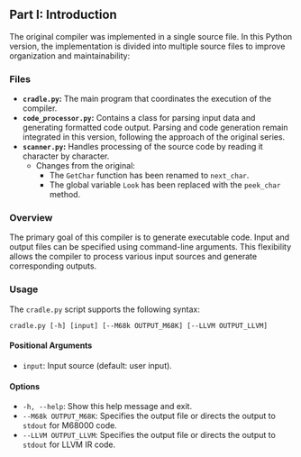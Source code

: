## Part I: Introduction

The original compiler was implemented in a single source file. In this Python version, the implementation is divided into multiple source files to improve organization and maintainability:

### Files

*   **`cradle.py`:** The main program that coordinates the execution of the compiler.
*   **`code_processor.py`:** Contains a class for parsing input data and generating formatted code output. Parsing and code generation remain integrated in this version, following the approach of the original series.
*   **`scanner.py`:** Handles processing of the source code by reading it character by character.
    *   Changes from the original:
        *   The `GetChar` function has been renamed to `next_char`.
        *   The global variable `Look` has been replaced with the `peek_char` method.


### Overview

The primary goal of this compiler is to generate executable code. Input and output files can be specified using command-line arguments. This flexibility allows the compiler to process various input sources and generate corresponding outputs.

### Usage
The `cradle.py` script supports the following syntax:

`cradle.py [-h] [input] [--M68k OUTPUT_M68K] [--LLVM OUTPUT_LLVM]`

#### Positional Arguments
*   `input`: Input source (default: user input).

#### Options
*   `-h, --help`: Show this help message and exit.
*   `--M68k OUTPUT_M68K`: Specifies the output file or directs the output to `stdout` for M68000 code.
*   `--LLVM OUTPUT_LLVM`: Specifies the output file or directs the output to `stdout` for LLVM IR code.

